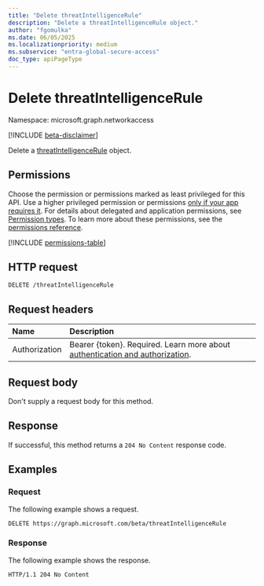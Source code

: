 ```yaml
---
title: "Delete threatIntelligenceRule"
description: "Delete a threatIntelligenceRule object."
author: "fgomulka"
ms.date: 06/05/2025
ms.localizationpriority: medium
ms.subservice: "entra-global-secure-access"
doc_type: apiPageType
---
```


# Delete threatIntelligenceRule

Namespace: microsoft.graph.networkaccess

[!INCLUDE [beta-disclaimer](../../includes/beta-disclaimer.md)]

Delete a [threatIntelligenceRule](../resources/networkaccess-threatintelligencerule.md) object.

## Permissions

Choose the permission or permissions marked as least privileged for this API. Use a higher privileged permission or permissions [only if your app requires it](/graph/permissions-overview#best-practices-for-using-microsoft-graph-permissions). For details about delegated and application permissions, see [Permission types](/graph/permissions-overview#permission-types). To learn more about these permissions, see the [permissions reference](/graph/permissions-reference).

<!-- {
  "blockType": "permissions",
  "name": "networkaccess-threatintelligencerule-delete-permissions"
}
-->
[!INCLUDE [permissions-table](../includes/permissions/networkaccess-threatintelligencerule-delete-permissions.md)]

## HTTP request

<!-- {
  "blockType": "ignored"
}
-->
``` http
DELETE /threatIntelligenceRule
```

## Request headers

|Name|Description|
|:---|:---|
|Authorization|Bearer {token}. Required. Learn more about [authentication and authorization](/graph/auth/auth-concepts).|

## Request body

Don't supply a request body for this method.

## Response

If successful, this method returns a `204 No Content` response code.

## Examples

### Request

The following example shows a request.
<!-- {
  "blockType": "request",
  "name": "delete_threatintelligencerule"
}
-->
``` http
DELETE https://graph.microsoft.com/beta/threatIntelligenceRule
```


### Response

The following example shows the response.
<!-- {
  "blockType": "response",
  "truncated": true
}
-->
``` http
HTTP/1.1 204 No Content
```

